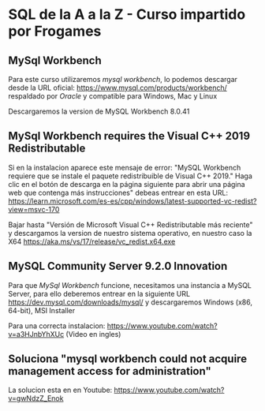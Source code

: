 # SQL de la A a la Z - Curso impartido por Frogames

## MySql Workbench

Para este curso utilizaremos *mysql workbench*, lo podemos descargar desde la URL oficial: https://www.mysql.com/products/workbench/ respaldado por *Oracle* y compatible para Windows, Mac y Linux

Descargaremos la version de MySQL Workbench 8.0.41

## MySql Workbench requires the Visual C++ 2019 Redistributable

Si en la instalacion aparece este mensaje de error: "MySQL Workbench requiere que se instale el paquete redistribuible de Visual C++ 2019." Haga clic en el botón de descarga en la página siguiente para abrir una página web que contenga más instrucciones" debeas entrear en esta URL: https://learn.microsoft.com/es-es/cpp/windows/latest-supported-vc-redist?view=msvc-170 

Bajar hasta "Versión de Microsoft Visual C++ Redistributable más reciente" y descargamos la version de nuestro sistema operativo, en nuestro caso la X64 https://aka.ms/vs/17/release/vc_redist.x64.exe 

## MySQL Community Server 9.2.0 Innovation

Para que *MySql Workbench* funcione, necesitamos una instancia a MySQL Server, para ello deberemos entrear en la siguiente URL https://dev.mysql.com/downloads/mysql/ y descargaremos Windows (x86, 64-bit), MSI Installer 

Para una correcta instalacion: https://www.youtube.com/watch?v=a3HJnbYhXUc (Video en ingles) 

## Soluciona "mysql workbench could not acquire management access for administration"

La solucion esta en en Youtube: https://www.youtube.com/watch?v=gwNdzZ_Enok


